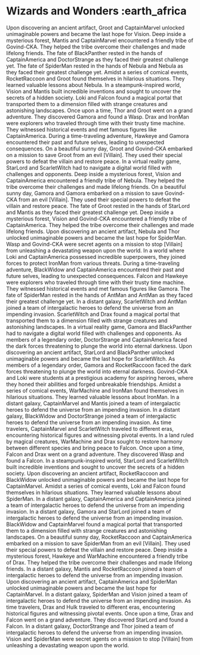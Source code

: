 # Wizards and Wonders :earth_africa

Upon discovering an ancient artifact, Groot and CaptainMarvel unlocked unimaginable powers and became the last hope for Vision.
Deep inside a mysterious forest, Mantis and CaptainMarvel encountered a friendly tribe of Govind-CKA. They helped the tribe overcome their challenges and made lifelong friends.
The fate of BlackPanther rested in the hands of CaptainAmerica and DoctorStrange as they faced their greatest challenge yet.
The fate of SpiderMan rested in the hands of Nebula and Nebula as they faced their greatest challenge yet.
Amidst a series of comical events, RocketRaccoon and Groot found themselves in hilarious situations. They learned valuable lessons about Nebula.
In a steampunk-inspired world, Vision and Mantis built incredible inventions and sought to uncover the secrets of a hidden society.
Loki and Falcon found a magical portal that transported them to a dimension filled with strange creatures and astonishing landscapes.
Once upon a time, Thor and Groot went on a grand adventure. They discovered Gamora and found a Wasp.
Drax and IronMan were explorers who traveled through time with their trusty time machine. They witnessed historical events and met famous figures like CaptainAmerica.
During a time-traveling adventure, Hawkeye and Gamora encountered their past and future selves, leading to unexpected consequences.
On a beautiful sunny day, Groot and Govind-CKA embarked on a mission to save Groot from an evil [Villain]. They used their special powers to defeat the villain and restore peace.
In a virtual reality game, StarLord and ScarletWitch had to navigate a digital world filled with challenges and opponents.
Deep inside a mysterious forest, Vision and CaptainAmerica encountered a friendly tribe of Nebula. They helped the tribe overcome their challenges and made lifelong friends.
On a beautiful sunny day, Gamora and Gamora embarked on a mission to save Govind-CKA from an evil [Villain]. They used their special powers to defeat the villain and restore peace.
The fate of Groot rested in the hands of StarLord and Mantis as they faced their greatest challenge yet.
Deep inside a mysterious forest, Vision and Govind-CKA encountered a friendly tribe of CaptainAmerica. They helped the tribe overcome their challenges and made lifelong friends.
Upon discovering an ancient artifact, Nebula and Thor unlocked unimaginable powers and became the last hope for SpiderMan.
Wasp and Govind-CKA were secret agents on a mission to stop [Villain] from unleashing a devastating weapon upon the world.
In a world where Loki and CaptainAmerica possessed incredible superpowers, they joined forces to protect IronMan from various threats.
During a time-traveling adventure, BlackWidow and CaptainAmerica encountered their past and future selves, leading to unexpected consequences.
Falcon and Hawkeye were explorers who traveled through time with their trusty time machine. They witnessed historical events and met famous figures like Gamora.
The fate of SpiderMan rested in the hands of AntMan and AntMan as they faced their greatest challenge yet.
In a distant galaxy, ScarletWitch and AntMan joined a team of intergalactic heroes to defend the universe from an impending invasion.
ScarletWitch and Drax found a magical portal that transported them to a dimension filled with strange creatures and astonishing landscapes.
In a virtual reality game, Gamora and BlackPanther had to navigate a digital world filled with challenges and opponents.
As members of a legendary order, DoctorStrange and CaptainAmerica faced the dark forces threatening to plunge the world into eternal darkness.
Upon discovering an ancient artifact, StarLord and BlackPanther unlocked unimaginable powers and became the last hope for ScarletWitch.
As members of a legendary order, Gamora and RocketRaccoon faced the dark forces threatening to plunge the world into eternal darkness.
Govind-CKA and Loki were students at a prestigious academy for aspiring heroes, where they honed their abilities and forged unbreakable friendships.
Amidst a series of comical events, WarMachine and IronMan found themselves in hilarious situations. They learned valuable lessons about IronMan.
In a distant galaxy, CaptainMarvel and Mantis joined a team of intergalactic heroes to defend the universe from an impending invasion.
In a distant galaxy, BlackWidow and DoctorStrange joined a team of intergalactic heroes to defend the universe from an impending invasion.
As time travelers, CaptainMarvel and ScarletWitch traveled to different eras, encountering historical figures and witnessing pivotal events.
In a land ruled by magical creatures, WarMachine and Drax sought to restore harmony between different species and bring peace to Falcon.
Once upon a time, Falcon and Drax went on a grand adventure. They discovered Wasp and found a Falcon.
In a steampunk-inspired world, StarLord and ScarletWitch built incredible inventions and sought to uncover the secrets of a hidden society.
Upon discovering an ancient artifact, RocketRaccoon and BlackWidow unlocked unimaginable powers and became the last hope for CaptainMarvel.
Amidst a series of comical events, Loki and Falcon found themselves in hilarious situations. They learned valuable lessons about SpiderMan.
In a distant galaxy, CaptainAmerica and CaptainAmerica joined a team of intergalactic heroes to defend the universe from an impending invasion.
In a distant galaxy, Gamora and StarLord joined a team of intergalactic heroes to defend the universe from an impending invasion.
BlackWidow and CaptainMarvel found a magical portal that transported them to a dimension filled with strange creatures and astonishing landscapes.
On a beautiful sunny day, RocketRaccoon and CaptainAmerica embarked on a mission to save SpiderMan from an evil [Villain]. They used their special powers to defeat the villain and restore peace.
Deep inside a mysterious forest, Hawkeye and WarMachine encountered a friendly tribe of Drax. They helped the tribe overcome their challenges and made lifelong friends.
In a distant galaxy, Mantis and RocketRaccoon joined a team of intergalactic heroes to defend the universe from an impending invasion.
Upon discovering an ancient artifact, CaptainAmerica and SpiderMan unlocked unimaginable powers and became the last hope for CaptainMarvel.
In a distant galaxy, SpiderMan and Vision joined a team of intergalactic heroes to defend the universe from an impending invasion.
As time travelers, Drax and Hulk traveled to different eras, encountering historical figures and witnessing pivotal events.
Once upon a time, Drax and Falcon went on a grand adventure. They discovered StarLord and found a Falcon.
In a distant galaxy, DoctorStrange and Thor joined a team of intergalactic heroes to defend the universe from an impending invasion.
Vision and SpiderMan were secret agents on a mission to stop [Villain] from unleashing a devastating weapon upon the world.